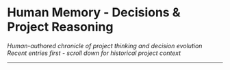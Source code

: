 # Human Memory - Decisions & Project Reasoning

*Human-authored chronicle of project thinking and decision evolution*  
*Recent entries first - scroll down for historical project context*

---
